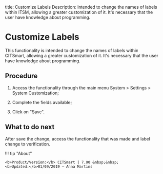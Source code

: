 title: Customize Labels
Description: Intended to change the names of labels within ITSM, allowing a greater customization of it. It's necessary that the user have knowledge about programming. 
# Customize Labels

This functionality is intended to change the names of labels within CITSmart,
allowing a greater customization of it. It's necessary that the user have
knowledge about programming.

Procedure
-------------

1.  Access the functionality through the main menu System \> Settings \> System
    Customization;

2.  Complete the fields available;

3.  Click on "Save".

What to do next
-------------------

After save the change, access the functionality that was made and label change
to verification.

!!! tip "About"

    <b>Product/Version:</b> CITSmart | 7.00 &nbsp;&nbsp;
    <b>Updated:</b>01/09/2019 – Anna Martins

